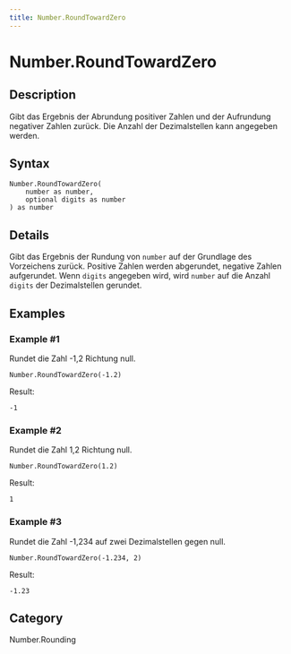 ```yaml
---
title: Number.RoundTowardZero
---
```


# Number.RoundTowardZero


## Description

Gibt das Ergebnis der Abrundung positiver Zahlen und der Aufrundung negativer Zahlen zurück. Die Anzahl der Dezimalstellen kann angegeben werden.


## Syntax

```powerquery
Number.RoundTowardZero(
    number as number,
    optional digits as number
) as number
```


## Details

Gibt das Ergebnis der Rundung von <code>number</code> auf der Grundlage des Vorzeichens zurück. Positive Zahlen werden abgerundet, negative Zahlen aufgerundet.    Wenn <code>digits</code> angegeben wird, wird <code>number</code> auf die Anzahl <code>digits</code> der Dezimalstellen gerundet.  


## Examples

### Example #1 
Rundet die Zahl -1,2 Richtung null.
```powerquery
Number.RoundTowardZero(-1.2)
```

Result: 
```powerquery
-1
```


### Example #2 
Rundet die Zahl 1,2 Richtung null.
```powerquery
Number.RoundTowardZero(1.2)
```

Result: 
```powerquery
1
```


### Example #3 
Rundet die Zahl -1,234 auf zwei Dezimalstellen gegen null.
```powerquery
Number.RoundTowardZero(-1.234, 2)
```

Result: 
```powerquery
-1.23
```




## Category
Number.Rounding
